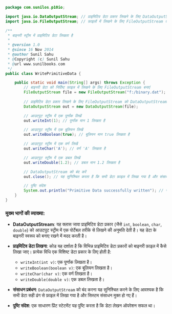 ```java
package com.sunilos.p10io;

import java.io.DataOutputStream; // प्राइमिटिव डेटा प्रकार लिखने के लिए DataOutputStream को आयात करें
import java.io.FileOutputStream; // फ़ाइलों में लिखने के लिए FileOutputStream को आयात करें

/**
 * बाइनरी स्ट्रीम में प्राइमिटिव डेटा लिखता है
 * 
 * @version 1.0
 * @since 16 Nov 2014
 * @author Sunil Sahu
 * @Copyright (c) Sunil Sahu
 * @url www.sunilbooks.com
 */
public class WritePrimitiveData {

    public static void main(String[] args) throws Exception {
        // बाइनरी डेटा को निर्दिष्ट फ़ाइल में लिखने के लिए FileOutputStream बनाएं
        FileOutputStream file = new FileOutputStream("f:/binary.dat");
        
        // प्राइमिटिव डेटा प्रकार लिखने के लिए FileOutputStream को DataOutputStream के साथ लपेटें
        DataOutputStream out = new DataOutputStream(file);

        // आउटपुट स्ट्रीम में एक पूर्णांक लिखें
        out.writeInt(1); // पूर्णांक मान 1 लिखता है

        // आउटपुट स्ट्रीम में एक बूलियन लिखें
        out.writeBoolean(true); // बूलियन मान true लिखता है

        // आउटपुट स्ट्रीम में एक वर्ण लिखें
        out.writeChar('A'); // वर्ण 'A' लिखता है

        // आउटपुट स्ट्रीम में एक डबल लिखें
        out.writeDouble(1.2); // डबल मान 1.2 लिखता है

        // DataOutputStream को बंद करें
        out.close(); // यह सुनिश्चित करता है कि सभी डेटा फ़ाइल में लिखा गया है और संसाधन मुक्त हो गए हैं

        // पुष्टि संदेश
        System.out.println("Primitive Data successfully written"); // सफल ऑपरेशन का संकेत करता है
    }
}
```

### मुख्य भागों की व्याख्या:

- **DataOutputStream**: यह क्लास जावा प्राइमिटिव डेटा प्रकार (जैसे `int`, `boolean`, `char`, `double`) को आउटपुट स्ट्रीम में एक पोर्टेबल तरीके से लिखने की अनुमति देती है। यह डेटा के बाइनरी स्वरूप को बनाए रखने में मदद करती है।

- **प्राइमिटिव डेटा लिखना**: कोड यह दर्शाता है कि विभिन्न प्राइमिटिव डेटा प्रकारों को बाइनरी फ़ाइल में कैसे लिखा जाए। प्रत्येक विधि एक विशिष्ट डेटा प्रकार के लिए होती है:
  - `writeInt(int v)`: एक पूर्णांक लिखता है।
  - `writeBoolean(boolean v)`: एक बूलियन लिखता है।
  - `writeChar(char v)`: एक वर्ण लिखता है।
  - `writeDouble(double v)`: एक डबल लिखता है।

- **संसाधन प्रबंधन**: `DataOutputStream` को बंद करना यह सुनिश्चित करने के लिए आवश्यक है कि सभी डेटा सही ढंग से फ़ाइल में लिखा गया है और सिस्टम संसाधन मुक्त हो गए हैं।

- **पुष्टि संदेश**: एक साधारण प्रिंट स्टेटमेंट यह पुष्टि करता है कि डेटा लेखन ऑपरेशन सफल था।

